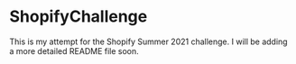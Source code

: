 # ShopifyChallenge

This is my attempt for the Shopify Summer 2021 challenge. I will be adding a more detailed README file soon. 
